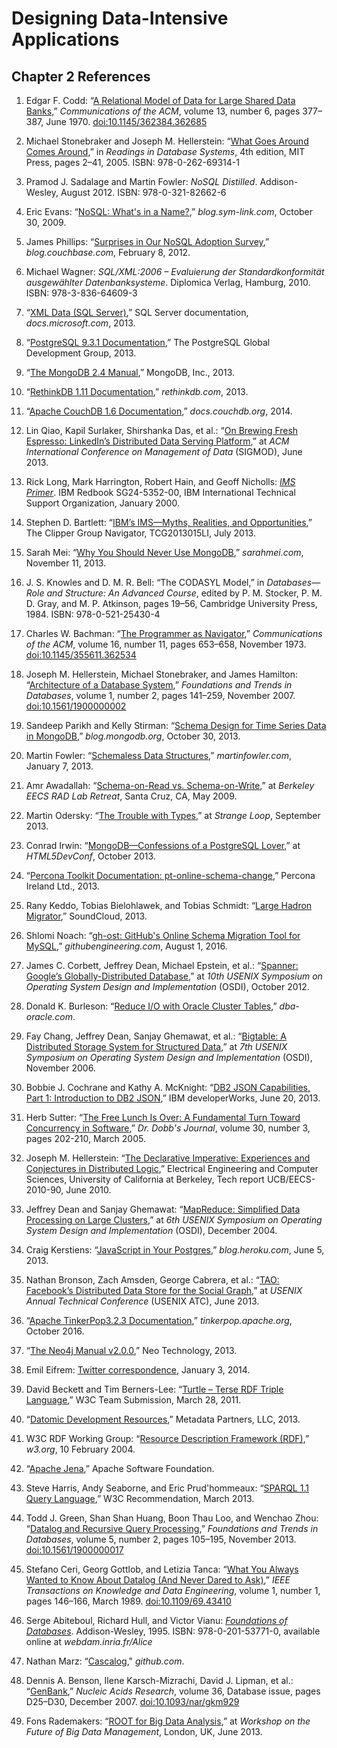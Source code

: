 Designing Data-Intensive Applications
=====================================

Chapter 2 References
--------------------

1.  Edgar F. Codd:
    “[A Relational Model of Data for Large Shared Data Banks](https://www.seas.upenn.edu/~zives/03f/cis550/codd.pdf),” *Communications of the ACM*, volume 13, number
    6, pages 377–387, June 1970.
    [doi:10.1145/362384.362685](http://dx.doi.org/10.1145/362384.362685)

1.  Michael Stonebraker and Joseph M. Hellerstein:
    “[What Goes Around Comes Around](http://mitpress2.mit.edu/books/chapters/0262693143chapm1.pdf),”
    in *Readings in Database Systems*, 4th edition, MIT Press, pages 2–41, 2005.
    ISBN: 978-0-262-69314-1

1.  Pramod J. Sadalage and
    Martin Fowler: *NoSQL Distilled*. Addison-Wesley, August 2012. ISBN:
    978-0-321-82662-6

1.  Eric Evans:
    “[NoSQL: What's in a Name?](https://web.archive.org/web/20190623045155/http://blog.sym-link.com/2009/10/30/nosql_whats_in_a_name.html),” *blog.sym-link.com*, October 30, 2009.

1.  James Phillips:
    “[Surprises in Our NoSQL Adoption Survey](http://blog.couchbase.com/nosql-adoption-survey-surprises),” *blog.couchbase.com*, February 8, 2012.

1.  Michael Wagner:
    *SQL/XML:2006 – Evaluierung der Standardkonformität ausgewählter Datenbanksysteme*.
    Diplomica Verlag, Hamburg, 2010. ISBN: 978-3-836-64609-3

1.  “[XML Data (SQL Server)](https://docs.microsoft.com/en-us/sql/relational-databases/xml/xml-data-sql-server?view=sql-server-ver15),” SQL Server documentation, *docs.microsoft.com*, 2013.

1.  “[PostgreSQL 9.3.1 Documentation](http://www.postgresql.org/docs/9.3/static/index.html),” The PostgreSQL Global Development Group, 2013.

1.  “[The MongoDB 2.4 Manual](http://docs.mongodb.org/manual/),” MongoDB, Inc., 2013.

1.  “[RethinkDB 1.11 Documentation](http://www.rethinkdb.com/docs/),” *rethinkdb.com*, 2013.

1.  “[Apache CouchDB 1.6 Documentation](http://docs.couchdb.org/en/latest/),” *docs.couchdb.org*, 2014.

1.  Lin Qiao, Kapil Surlaker, Shirshanka Das, et al.:
    “[On Brewing Fresh Espresso: LinkedIn’s Distributed Data Serving Platform](http://www.slideshare.net/amywtang/espresso-20952131),” at *ACM International Conference on Management
    of Data* (SIGMOD), June 2013.

1.  Rick Long, Mark Harrington, Robert Hain, and Geoff Nicholls:
    [*IMS Primer*](http://www.redbooks.ibm.com/redbooks/pdfs/sg245352.pdf).
    IBM Redbook SG24-5352-00, IBM International Technical Support Organization, January 2000.

1.  Stephen D. Bartlett:
    “[IBM’s IMS—Myths, Realities, and Opportunities](https://public.dhe.ibm.com/software/data/ims/pdf/TCG2013015LI.pdf),” The Clipper Group Navigator, TCG2013015LI, July 2013.

1.  Sarah Mei:
    “[Why You Should Never Use MongoDB](http://www.sarahmei.com/blog/2013/11/11/why-you-should-never-use-mongodb/),”
    *sarahmei.com*, November 11, 2013.

1.  J. S. Knowles and D. M. R. Bell:
    “The CODASYL Model,” in *Databases—Role and Structure: An Advanced Course*, edited by P. M.
    Stocker, P. M. D. Gray, and M. P. Atkinson, pages 19–56, Cambridge University Press, 1984. ISBN:
    978-0-521-25430-4

1.  Charles W. Bachman:
    “[The Programmer as Navigator](http://dl.acm.org/citation.cfm?id=362534),”
    *Communications of the ACM*, volume 16, number 11, pages 653–658, November 1973.
    [doi:10.1145/355611.362534](http://dx.doi.org/10.1145/355611.362534)

1.  Joseph M. Hellerstein, Michael Stonebraker, and James Hamilton:
    “[Architecture of a Database System](http://db.cs.berkeley.edu/papers/fntdb07-architecture.pdf),”
    *Foundations and Trends in Databases*, volume 1, number 2, pages 141–259, November 2007.
    [doi:10.1561/1900000002](http://dx.doi.org/10.1561/1900000002)

1.  Sandeep Parikh and Kelly Stirman:
    “[Schema Design for Time Series Data in MongoDB](http://blog.mongodb.org/post/65517193370/schema-design-for-time-series-data-in-mongodb),” *blog.mongodb.org*, October 30, 2013.

1.  Martin Fowler:
    “[Schemaless Data Structures](http://martinfowler.com/articles/schemaless/),”
    *martinfowler.com*, January 7, 2013.

1.  Amr Awadallah:
    “[Schema-on-Read vs. Schema-on-Write](http://www.slideshare.net/awadallah/schemaonread-vs-schemaonwrite),” at *Berkeley EECS RAD Lab Retreat*, Santa Cruz, CA, May 2009.

1.  Martin Odersky:
    “[The Trouble with Types](http://www.infoq.com/presentations/data-types-issues),”
    at *Strange Loop*, September 2013.

1.  Conrad Irwin:
    “[MongoDB—Confessions of a PostgreSQL Lover](https://speakerdeck.com/conradirwin/mongodb-confessions-of-a-postgresql-lover),” at *HTML5DevConf*, October 2013.

1.  “[Percona Toolkit Documentation: pt-online-schema-change](http://www.percona.com/doc/percona-toolkit/2.2/pt-online-schema-change.html),” Percona Ireland Ltd., 2013.

1.  Rany Keddo, Tobias Bielohlawek, and Tobias Schmidt:
    “[Large Hadron Migrator](https://github.com/soundcloud/lhm),” SoundCloud, 2013.

1.  Shlomi Noach:
    “[gh-ost: GitHub's Online Schema Migration Tool for MySQL](http://githubengineering.com/gh-ost-github-s-online-migration-tool-for-mysql/),” *githubengineering.com*, August 1, 2016.

1.  James C. Corbett, Jeffrey Dean, Michael Epstein, et al.:
    “[Spanner: Google’s Globally-Distributed Database](https://research.google/pubs/pub39966/),”
    at *10th USENIX Symposium on Operating System Design and Implementation* (OSDI),
    October 2012.

1.  Donald K. Burleson:
    “[Reduce I/O with Oracle Cluster Tables](http://www.dba-oracle.com/oracle_tip_hash_index_cluster_table.htm),” *dba-oracle.com*.

1.  Fay Chang, Jeffrey Dean, Sanjay Ghemawat, et al.:
    “[Bigtable: A Distributed Storage System for Structured Data](https://research.google/pubs/pub27898/),” at *7th USENIX Symposium on Operating System Design and
    Implementation* (OSDI), November 2006.

1.  Bobbie J. Cochrane and Kathy A. McKnight:
    “[DB2 JSON Capabilities, Part 1: Introduction to DB2 JSON](https://web.archive.org/web/20180516203043/https://www.ibm.com/developerworks/data/library/techarticle/dm-1306nosqlforjson1/),” IBM developerWorks, June 20, 2013.

1.  Herb Sutter:
    “[The Free Lunch Is Over: A Fundamental Turn Toward Concurrency in Software](http://www.gotw.ca/publications/concurrency-ddj.htm),” *Dr. Dobb's Journal*,
    volume 30, number 3, pages 202-210, March 2005.

1.  Joseph M. Hellerstein:
    “[The Declarative Imperative: Experiences and Conjectures in Distributed Logic](http://www.eecs.berkeley.edu/Pubs/TechRpts/2010/EECS-2010-90.pdf),” Electrical Engineering and
    Computer Sciences, University of California at Berkeley, Tech report UCB/EECS-2010-90, June 2010.

1.  Jeffrey Dean and Sanjay Ghemawat:
    “[MapReduce: Simplified Data Processing on Large Clusters](https://research.google/pubs/pub62/),” at *6th USENIX Symposium on Operating System Design and
    Implementation* (OSDI), December 2004.

1.  Craig Kerstiens:
    “[JavaScript in Your Postgres](https://blog.heroku.com/javascript_in_your_postgres),”
    *blog.heroku.com*, June 5, 2013.

1.  Nathan Bronson, Zach Amsden, George Cabrera, et al.:
    “[TAO: Facebook’s Distributed Data Store for the Social Graph](https://www.usenix.org/conference/atc13/technical-sessions/presentation/bronson),” at
    *USENIX Annual Technical Conference* (USENIX ATC), June 2013.

1.  “[Apache TinkerPop3.2.3 Documentation](http://tinkerpop.apache.org/docs/3.2.3/reference/),” *tinkerpop.apache.org*, October 2016.

1.  “[The Neo4j Manual v2.0.0](http://docs.neo4j.org/chunked/2.0.0/index.html),”
    Neo Technology, 2013.

1.  Emil Eifrem:
    [Twitter correspondence](https://twitter.com/emileifrem/status/419107961512804352), January 3, 2014.

1.  David Beckett and Tim Berners-Lee:
    “[Turtle – Terse RDF Triple Language](http://www.w3.org/TeamSubmission/turtle/),”
    W3C Team Submission, March 28, 2011.

1.  “[Datomic Development Resources](http://docs.datomic.com/),” Metadata Partners, LLC, 2013.

1.  W3C RDF Working Group:
    “[Resource Description Framework (RDF)](http://www.w3.org/RDF/),”
    *w3.org*, 10 February 2004.

1.  “[Apache Jena](http://jena.apache.org/),”
    Apache Software Foundation.

1.  Steve Harris, Andy Seaborne, and Eric
    Prud'hommeaux: “[SPARQL 1.1 Query Language](http://www.w3.org/TR/sparql11-query/),”
    W3C Recommendation, March 2013.

1.  Todd J. Green, Shan Shan Huang, Boon Thau Loo, and Wenchao Zhou:
    “[Datalog and Recursive Query Processing](http://blogs.evergreen.edu/sosw/files/2014/04/Green-Vol5-DBS-017.pdf),” *Foundations and Trends in Databases*,
    volume 5, number 2, pages 105–195, November 2013.
    [doi:10.1561/1900000017](http://dx.doi.org/10.1561/1900000017)

1.  Stefano Ceri, Georg Gottlob, and Letizia Tanca:
    “[What You Always Wanted to Know About Datalog (And Never Dared to Ask)](https://www.researchgate.net/profile/Letizia_Tanca/publication/3296132_What_you_always_wanted_to_know_about_Datalog_and_never_dared_to_ask/links/0fcfd50ca2d20473ca000000.pdf),” *IEEE
    Transactions on Knowledge and Data Engineering*, volume 1, number 1, pages 146–166, March 1989.
    [doi:10.1109/69.43410](http://dx.doi.org/10.1109/69.43410)

1.  Serge Abiteboul, Richard Hull, and Victor Vianu:
    [*Foundations of Databases*](http://webdam.inria.fr/Alice/). Addison-Wesley, 1995.
    ISBN: 978-0-201-53771-0, available online at *webdam.inria.fr/Alice*

1.  Nathan Marz:
    “[Cascalog](https://github.com/nathanmarz/cascalog)," *github.com*.

1.  Dennis A. Benson,
    Ilene Karsch-Mizrachi, David J. Lipman, et al.:
    “[GenBank](https://academic.oup.com/nar/article/36/suppl_1/D25/2507746),”
    *Nucleic Acids Research*, volume 36, Database issue, pages D25–D30, December 2007.
    [doi:10.1093/nar/gkm929](http://dx.doi.org/10.1093/nar/gkm929)

1.  Fons Rademakers:
    “[ROOT for Big Data Analysis](https://indico.cern.ch/event/246453/contributions/1566610/attachments/423154/587535/ROOT-BigData-Analysis-London-2013.pdf),” at *Workshop on the Future of Big Data Management*,
    London, UK, June 2013.
